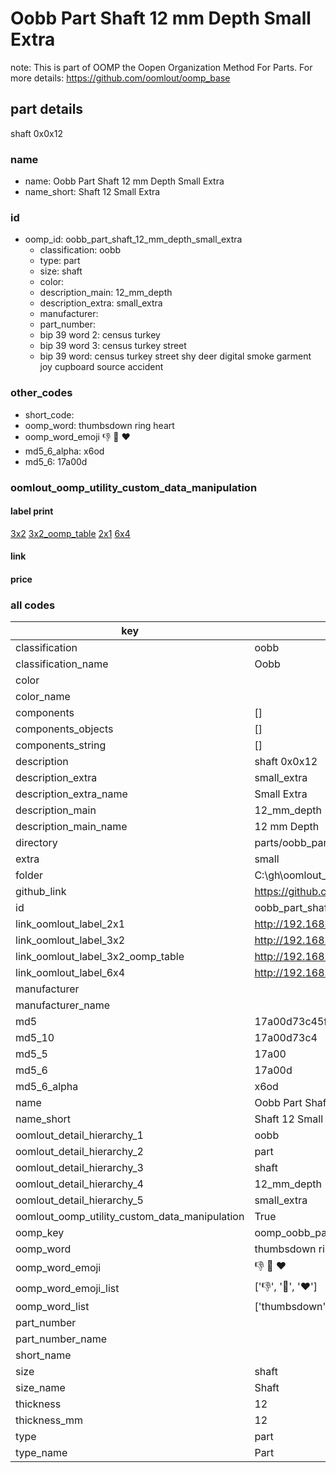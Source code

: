 # Oobb Part Shaft 12 mm Depth Small Extra  

note: This is part of OOMP the Oopen Organization Method For Parts. For more details: https://github.com/oomlout/oomp_base

##  part details
  



shaft 0x0x12



### name
* name: Oobb Part Shaft 12 mm Depth Small Extra
* name_short: Shaft 12 Small Extra
### id
* oomp_id: oobb_part_shaft_12_mm_depth_small_extra
  * classification: oobb
  * type: part
  * size: shaft
  * color: 
  * description_main: 12_mm_depth
  * description_extra: small_extra
  * manufacturer: 
  * part_number: 
  * bip 39 word 2: census turkey
  * bip 39 word 3: census turkey street
  * bip 39 word: census turkey street shy deer digital smoke garment joy cupboard source accident

### other_codes
* short_code: 
* oomp_word: thumbsdown ring heart
* oomp_word_emoji :thumbsdown: :ring: :heart:
* md5_6_alpha: x6od
* md5_6: 17a00d






### oomlout_oomp_utility_custom_data_manipulation
#### label print
[3x2](http://192.168.1.245:1112/?label=oomp%20x6od)
[3x2_oomp_table](http://192.168.1.108:1112/?label=oomp%20x6od)
[2x1](http://192.168.1.242:1112/?label=oomp%20x6od)
[6x4](http://192.168.1.55:1112/?label=oomp%20x6od)    

#### link

                              

#### price







### all codes 
| key | value |  
| --- | --- |  
| classification | oobb |  
| classification_name | Oobb |  
| color |  |  
| color_name |  |  
| components | [] |  
| components_objects | [] |  
| components_string | [] |  
| description | shaft 0x0x12 |  
| description_extra | small_extra |  
| description_extra_name | Small Extra |  
| description_main | 12_mm_depth |  
| description_main_name | 12 mm Depth |  
| directory | parts/oobb_part_shaft_12_mm_depth_small_extra |  
| extra | small |  
| folder | C:\gh\oomlout_oobb_version_4_generated_parts\things\oobb_part_shaft_12_mm_depth_small_extra |  
| github_link | https://github.com/oomlout/oomlout_oomp_part_src/tree/main/parts/oobb_part_shaft_12_mm_depth_small_extra |  
| id | oobb_part_shaft_12_mm_depth_small_extra |  
| link_oomlout_label_2x1 | http://192.168.1.242:1112/?label=oomp%20x6od |  
| link_oomlout_label_3x2 | http://192.168.1.245:1112/?label=oomp%20x6od |  
| link_oomlout_label_3x2_oomp_table | http://192.168.1.108:1112/?label=oomp%20x6od |  
| link_oomlout_label_6x4 | http://192.168.1.55:1112/?label=oomp%20x6od |  
| manufacturer |  |  
| manufacturer_name |  |  
| md5 | 17a00d73c45ff998f79cac79adfaa92a |  
| md5_10 | 17a00d73c4 |  
| md5_5 | 17a00 |  
| md5_6 | 17a00d |  
| md5_6_alpha | x6od |  
| name | Oobb Part Shaft 12 mm Depth Small Extra |  
| name_short | Shaft 12 Small Extra |  
| oomlout_detail_hierarchy_1 | oobb |  
| oomlout_detail_hierarchy_2 | part |  
| oomlout_detail_hierarchy_3 | shaft |  
| oomlout_detail_hierarchy_4 | 12_mm_depth |  
| oomlout_detail_hierarchy_5 | small_extra |  
| oomlout_oomp_utility_custom_data_manipulation | True |  
| oomp_key | oomp_oobb_part_shaft_12_mm_depth_small_extra |  
| oomp_word | thumbsdown ring heart |  
| oomp_word_emoji | :thumbsdown: :ring: :heart: |  
| oomp_word_emoji_list | [':thumbsdown:', ':ring:', ':heart:'] |  
| oomp_word_list | ['thumbsdown', 'ring', 'heart'] |  
| part_number |  |  
| part_number_name |  |  
| short_name |  |  
| size | shaft |  
| size_name | Shaft |  
| thickness | 12 |  
| thickness_mm | 12 |  
| type | part |  
| type_name | Part |  

